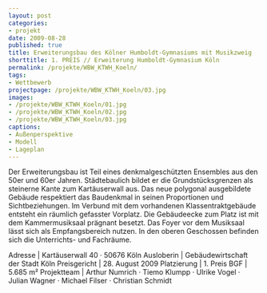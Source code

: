 ```yaml
---
layout: post
categories:
- projekt
date: 2009-08-28
published: true
title: Erweiterungsbau des Kölner Humboldt-Gymnasiums mit Musikzweig
shorttitle: 1. PREIS // Erweiterung Humboldt-Gymnasium Köln
permalink: /projekte/WBW_KTWH_Koeln/
tags: 
- Wettbewerb
projectpage: /projekte/WBW_KTWH_Koeln/03.jpg
images:
- /projekte/WBW_KTWH_Koeln/01.jpg
- /projekte/WBW_KTWH_Koeln/02.jpg
- /projekte/WBW_KTWH_Koeln/03.jpg
captions:
- Außenperspektive
- Modell
- Lageplan
---
```

Der Erweiterungsbau ist Teil eines denkmalgeschützten Ensembles aus den 50er und 60er Jahren. Städtebaulich bildet er die Grundstücksgrenzen als steinerne Kante zum Kartäuserwall aus. Das neue polygonal ausgebildete Gebäude respektiert das Baudenkmal in seinen Proportionen und Sichtbeziehungen. Im Verbund mit dem vorhandenen Klassentraktgebäude entsteht ein räumlich gefasster Vorplatz. Die Gebäudeecke zum Platz ist mit dem Kammermusiksaal prägnant besetzt. Das Foyer vor dem Musiksaal lässt sich als Empfangsbereich nutzen. In den oberen Geschossen befinden sich die Unterrichts- und Fachräume.

Adresse							|	Kartäuserwall 40 · 50676 Köln
Ausloberin						|	Gebäudewirtschaft der Stadt Köln
Preisgericht					|	28. August 2009
Platzierung						|	1. Preis
BGF								|	5.685 m²
Projektteam						|	Arthur Numrich · Tiemo Klumpp · Ulrike Vogel · Julian Wagner · Michael Filser · Christian Schmidt
